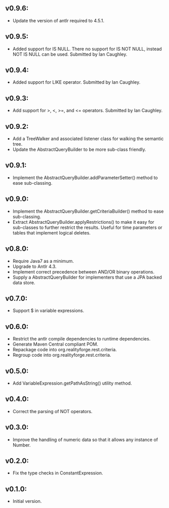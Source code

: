 ## v0.9.6:

* Update the version of antlr required to 4.5.1.

## v0.9.5:

* Added support for IS NULL. There no support for <foo> IS NOT NULL, instead
  NOT <foo> IS NULL can be used. Submitted by Ian Caughley.

## v0.9.4:

* Added support for LIKE operator. Submitted by Ian Caughley.

## v0.9.3:

* Add support for  \>, \<, \>=, and \<= operators. Submitted by Ian Caughley.

## v0.9.2:

* Add a TreeWalker and associated listener class for walking the semantic tree.
* Update the AbstractQueryBuilder to be more sub-class friendly.

## v0.9.1:

* Implement the AbstractQueryBuilder.addParameterSetter() method to ease sub-classing.

## v0.9.0:

* Implement the AbstractQueryBuilder.getCriteriaBuilder() method to ease sub-classing.
* Extract AbstractQueryBuilder.applyRestrictions() to make it easy for sub-classes to
  further restrict the results. Useful for time parameters or tables that implement
  logical deletes.

## v0.8.0:

* Require Java7 as a minimum.
* Upgrade to Antlr 4.3.
* Implement correct precedence between AND/OR binary operations.
* Supply a AbstractQueryBuilder for implementers that use a JPA backed data store.

## v0.7.0:

* Support $ in variable expressions.

## v0.6.0:

* Restrict the antlr compile dependencies to runtime dependencies.
* Generate Maven Central compliant POM.
* Repackage code into org.realityforge.rest.criteria.
* Regroup code into org.realityforge.rest.criteria.

## v0.5.0:

* Add VariableExpression.getPathAsString() utility method.

## v0.4.0:

* Correct the parsing of NOT operators.

## v0.3.0:

* Improve the handling of numeric data so that it allows any instance of Number.

## v0.2.0:

* Fix the type checks in ConstantExpression.

## v0.1.0:

* Initial version.

